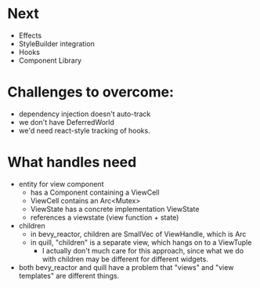 # Next

- Effects
- StyleBuilder integration
- Hooks
- Component Library

# Challenges to overcome:

- dependency injection doesn't auto-track
- we don't have DeferredWorld
- we'd need react-style tracking of hooks.

# What handles need

- entity for view component
  - has a Component containing a ViewCell
  - ViewCell contains an Arc<Mutex<dyn AnyViewState>>
  - ViewState has a concrete implementation ViewState
  - references a viewstate (view function + state)
- children
  - in bevy_reactor, children are SmallVec of ViewHandle, which is Arc
  - in quill, "children" is a separate view, which hangs on to a ViewTuple
    - I actually don't much care for this approach, since what we do with children may be
      different for different widgets.
- both bevy_reactor and quill have a problem that "views" and "view templates" are different things.
